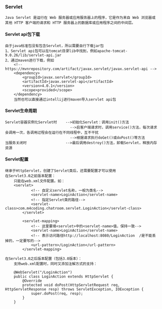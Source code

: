 ### Servlet

    Java Servlet 是运行在 Web 服务器或应用服务器上的程序，它是作为来自 Web 浏览器或其他 HTTP 客户端的请求和 HTTP 服务器上的数据库或应用程序之间的中间层。
    

#### Servlet api包下载

    由于java标准包没有包含Servlet，所以需要自行下载jar包
    1、Servlet api包可以在tomcat目录lib中找到，例如apache-tomcat-9.0.26/lib/servlet-api.jar
    2、通过maven进行下载，例如
        <!-- https://mvnrepository.com/artifact/javax.servlet/javax.servlet-api -->
        <dependency>
            <groupId>javax.servlet</groupId>
            <artifactId>javax.servlet-api</artifactId>
            <version>4.0.1</version>
            <scope>provided</scope>
        </dependency>
        当然也可以直接通过intellij进行maven导入servlet api包
    
#### Servlet生命周期

    
    Servlet容器实例化Servlet时    -->初始化Servlet：调用init()方法
                                  -->启客户端请求时，调用service()方法，每次请求会调用一次，各调用过程会在运行在不同线程中，互不干扰
                                  -->根据请求执行doGet()或doPost()等方法      
    当服务关闭时                  -->最后调用destroy()方法，卸载Servlet，释放内存资源
    

#### Servlet配置

    继承于HttpServlet，创建了Servlet类后，还需要配置才可以使用
    在Servlet3.0之前版本配置：
        只能在web.xml文件配置。如：
        <servlet>
                <!-- 自定义servlet名称，一般为类名-->
                <servlet-name>LoginAction</servlet-name>
                <!-- 指定Servlet类的路径-->
                <servlet-class>com.m4coding.chatroom.servlet.LoginAction</servlet-class>
            </servlet>

            <servlet-mapping>
                <!-- 这里要填<servlet>中的<servlet-name>值，保持一致-->
                <servlet-name>LoginAction</servlet-name>
                <!-- 表示访问路径http://localhost:8080/LoginAction  /是不能丢掉的，一定要写的-->
                <url-pattern>/LoginAction</url-pattern>
            </servlet-mapping>

    在Servlet3.0之后版本配置（包括3.0版本）：
        支持web.xml配置时，同时又添加注解方式的支持：

        @WebServlet("/LoginAction")
        public class LoginAction extends HttpServlet {
            @Override
            protected void doPost(HttpServletRequest req, HttpServletResponse resp) throws ServletException, IOException {
                super.doPost(req, resp);
            }
        }